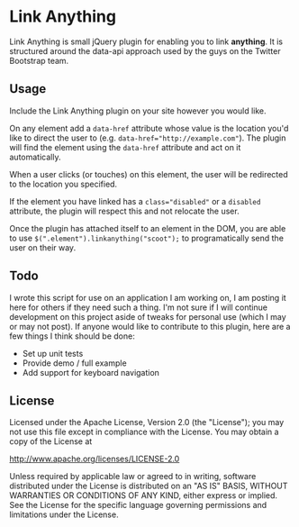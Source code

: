 # Link Anything

Link Anything is small jQuery plugin for enabling you to link **anything**. It is structured around the data-api approach used by the guys on the Twitter Bootstrap team.

## Usage

Include the Link Anything plugin on your site however you would like.

On any element add a `data-href` attribute whose value is the location you'd like to direct the user to (e.g. `data-href="http://example.com"`). The plugin will find the element using the `data-href` attribute and act on it automatically.  

When a user clicks (or touches) on this element, the user will be redirected to the location you specified.

If the element you have linked has a `class="disabled"` or a `disabled` attribute, the plugin will respect this and not relocate the user.  

Once the plugin has attached itself to an element in the DOM, you are able to use `$(".element").linkanything("scoot");` to programatically send the user on their way.

## Todo
I wrote this script for use on an application I am working on, I am posting it here for others if they need such a thing. I'm not sure if I will continue development on this project aside of tweaks for personal use (which I may or may not post). If anyone would like to contribute to this plugin, here are a few things I think should be done:

- Set up unit tests
- Provide demo / full example
- Add support for keyboard navigation

## License

Licensed under the Apache License, Version 2.0 (the "License"); you may not use this file except in compliance with the License. You may obtain a copy of the License at

http://www.apache.org/licenses/LICENSE-2.0

Unless required by applicable law or agreed to in writing, software distributed under the License is distributed on an "AS IS" BASIS, WITHOUT WARRANTIES OR CONDITIONS OF ANY KIND, either express or implied. See the License for the specific language governing permissions and limitations under the License.
